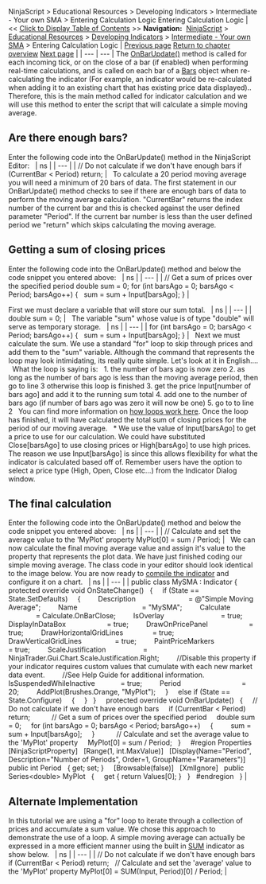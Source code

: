 ﻿
NinjaScript \> Educational Resources \> Developing Indicators \> Intermediate \- Your own SMA \> Entering Calculation Logic
Entering Calculation Logic
| \<\< [Click to Display Table of Contents](entering_calculation_logic3.md) \>\> **Navigation:**     [NinjaScript](ninjascript.md) \> [Educational Resources](educational_resources.md) \> [Developing Indicators](developing_indicators.md) \> [Intermediate \- Your own SMA](intermediate_-_your_own_sma.md) \> Entering Calculation Logic | [Previous page](set_up6.md) [Return to chapter overview](intermediate_-_your_own_sma.md) [Next page](compiling3.md) |
| --- | --- |
The [OnBarUpdate()](onbarupdate.md) method is called for each incoming tick, or on the close of a bar (if enabled) when performing real\-time calculations, and is called on each bar of a [Bars](bars.md) object when re\-calculating the indicator (For example, an indicator would be re\-calculated when adding it to an existing chart that has existing price data displayed).. Therefore, this is the main method called for indicator calculation and we will use this method to enter the script that will calculate a simple moving average.
 
## Are there enough bars?
Enter the following code into the OnBarUpdate() method in the NinjaScript Editor:
 
| ns |
| --- |
| // Do not calculate if we don't have enough bars  if (CurrentBar \< Period) return; |
 
To calculate a 20 period moving average you will need a minimum of 20 bars of data. The first statement in our OnBarUpdate() method checks to see if there are enough bars of data to perform the moving average calculation. "CurrentBar" returns the index number of the current bar and this is checked against the user defined parameter "Period". If the current bar number is less than the user defined period we "return" which skips calculating the moving average.
 
## Getting a sum of closing prices
Enter the following code into the OnBarUpdate() method and below the code snippet you entered above:
 
| ns |
| --- |
| // Get a sum of prices over the specified period double sum \= 0;  for (int barsAgo \= 0; barsAgo \< Period; barsAgo\+\+)  {     sum \= sum \+ Input\[barsAgo];  } |
   

First we must declare a variable that will store our sum total.
 
| ns |
| --- |
| double sum \= 0; |
 
The variable "sum" whose value is of type "double" will serve as temporary storage.
 
| ns |
| --- |
| for (int barsAgo \= 0; barsAgo \< Period; barsAgo\+\+)  {     sum \= sum \+ Input\[barsAgo];  } |
 
Next we must calculate the sum. We use a standard "for" loop to skip through prices and add them to the "sum" variable. Although the command that represents the loop may look intimidating, its really quite simple. Let's look at it in English....
 
What the loop is saying is:
 
1\. the number of bars ago is now zero
2\. as long as the number of bars ago is less than the moving average period, then go to line 3 otherwise this loop is finished
3\. get the price Input\[number of bars ago] and add it to the running sum total
4\. add one to the number of bars ago (if number of bars ago was zero it will now be one)
5\. go to to line 2
 
You can find more information on [how loops work here](https://docs.microsoft.com/en-us/dotnet/csharp/language-reference/statements/iteration-statements). Once the loop has finished, it will have calculated the total sum of closing prices for the period of our moving average.
 
\* We use the value of Input\[barsAgo] to get a price to use for our calculation. We could have substituted Close\[barsAgo] to use closing prices or High\[barsAgo] to use high prices. The reason we use Input\[barsAgo] is since this allows flexibility for what the indicator is calculated based off of. Remember users have the option to select a price type (High, Open, Close etc...) from the Indicator Dialog window.
 
## The final calculation
Enter the following code into the OnBarUpdate() method and below the code snippet you entered above:
 
| ns |
| --- |
| // Calculate and set the average value to the 'MyPlot' property MyPlot\[0] \= sum / Period; |
 
We can now calculate the final moving average value and assign it's value to the property that represents the plot data. We have just finished coding our simple moving average. The class code in your editor should look identical to the image below. You are now ready to [compile the indicator](compiling3.md) and configure it on a chart.
 
| ns |
| --- |
| public class MySMA : Indicator {    protected override void OnStateChange()    {      if (State \=\= State.SetDefaults)      {          Description                           \= @"Simple Moving Average";          Name                                 \= "MySMA";          Calculate                             \= Calculate.OnBarClose;          IsOverlay                             \= true;          DisplayInDataBox                     \= true;          DrawOnPricePanel                     \= true;          DrawHorizontalGridLines               \= true;          DrawVerticalGridLines                 \= true;          PaintPriceMarkers                     \= true;          ScaleJustification                   \= NinjaTrader.Gui.Chart.ScaleJustification.Right;          //Disable this property if your indicator requires custom values that cumulate with each new market data event.           //See Help Guide for additional information.          IsSuspendedWhileInactive             \= true;          Period                               \= 20;          AddPlot(Brushes.Orange, "MyPlot");      }      else if (State \=\= State.Configure)      {      }    }      protected override void OnBarUpdate()    {      // Do not calculate if we don't have enough bars       if (CurrentBar \< Period) return;             // Get a sum of prices over the specified period      double sum \= 0;       for (int barsAgo \= 0; barsAgo \< Period; barsAgo\+\+)       {           sum \= sum \+ Input\[barsAgo];       }             // Calculate and set the average value to the 'MyPlot' property      MyPlot\[0] \= sum / Period;    }      \#region Properties    \[NinjaScriptProperty]    \[Range(1, int.MaxValue)]    \[Display(Name\="Period", Description\="Number of Periods", Order\=1, GroupName\="Parameters")]    public int Period    { get; set; }      \[Browsable(false)]    \[XmlIgnore]    public Series\<double\> MyPlot    {      get { return Values\[0]; }    }    \#endregion   } |
 
## Alternate Implementation
In this tutorial we are using a "for" loop to iterate through a collection of prices and accumulate a sum value. We chose this approach to demonstrate the use of a loop. A simple moving average can actually be expressed in a more efficient manner using the built in [SUM](summation_sum.md) indicator as show below.
 
| ns |
| --- |
| // Do not calculate if we don't have enough bars if (CurrentBar \< Period) return;   // Calculate and set the 'average' value to the 'MyPlot' property MyPlot\[0] \= SUM(Input, Period)\[0] / Period; |
 


